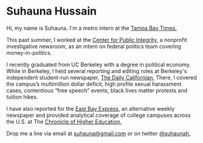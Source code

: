 # Suhauna Hussain



Hi, my name is Suhauna. I'm a metro intern at the [Tampa Bay Times.](https://www.tampabay.com/writers/?plid=suhauna-hussain) 

This past summer, I worked at the [Center for Public Integrity,](https://www.publicintegrity.org/authors/suhauna-hussain) a nonprofit investigative newsroom, as an intern on federal politics team covering money-in-politics. 

I recently graduated from UC Berkeley with a degree in political economy. While in Berkeley, I held several reporting and editing roles at Berkeley's independent student-run newspaper, [The Daily Californian.](http://www.dailycal.org/author/shussain) There, I covered the campus’s multimillion dollar deficit, high profile sexual harassment cases, contentious “free speech” events, black lives matter protests and tuition hikes. 

I have also reported for the [East Bay Express,](https://www.eastbayexpress.com/oakland/ArticleArchives?author=5098046) an alternative weekly newspaper and provided analytical coverage of college campuses across the U.S. at The [Chronicle of Higher Education.](https://www.chronicle.com/article/When-Colleges-Use-Their-Own/241466)

Drop me a line via email at suhauna@gmail.com or on twitter [@suhaunah.](https://twitter.com/suhaunah)